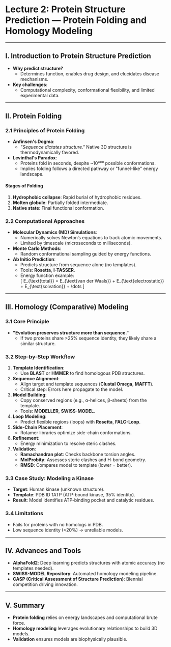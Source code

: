 # Lecture 2: Protein Structure Prediction — Protein Folding and Homology Modeling

---

## **I. Introduction to Protein Structure Prediction**
- **Why predict structure?**  
  - Determines function, enables drug design, and elucidates disease mechanisms.
- **Key challenges**:  
  - Computational complexity, conformational flexibility, and limited experimental data.

---

## **II. Protein Folding**

### **2.1 Principles of Protein Folding**
- **Anfinsen's Dogma**:  
  - *"Sequence dictates structure."* Native 3D structure is thermodynamically favored.
- **Levinthal's Paradox**:  
  - Proteins fold in seconds, despite ~10³⁰⁰ possible conformations.  
  - Implies folding follows a directed pathway or "funnel-like" energy landscape.

#### **Stages of Folding**  
1. **Hydrophobic collapse**: Rapid burial of hydrophobic residues.  
2. **Molten globule**: Partially folded intermediate.  
3. **Native state**: Final functional conformation.

### **2.2 Computational Approaches**
- **Molecular Dynamics (MD) Simulations**:  
  - Numerically solves Newton’s equations to track atomic movements.  
  - Limited by timescale (microseconds to milliseconds).  
- **Monte Carlo Methods**:  
  - Random conformational sampling guided by energy functions.  
- **Ab Initio Prediction**:  
  - Predicts structure from sequence alone (no templates).  
  - Tools: **Rosetta**, **I-TASSER**.  
  - Energy function example:  
    \[
    E_{\text{total}} = E_{\text{van der Waals}} + E_{\text{electrostatic}} + E_{\text{solvation}} + \dots
    \]

---

## **III. Homology (Comparative) Modeling**

### **3.1 Core Principle**  
- **"Evolution preserves structure more than sequence."**  
  - If two proteins share >25% sequence identity, they likely share a similar structure.

### **3.2 Step-by-Step Workflow**  
1. **Template Identification**:  
   - Use **BLAST** or **HMMER** to find homologous PDB structures.  
2. **Sequence Alignment**:  
   - Align target and template sequences (**Clustal Omega**, **MAFFT**).  
   - Critical step: Errors here propagate to the model.  
3. **Model Building**:  
   - Copy conserved regions (e.g., α-helices, β-sheets) from the template.  
   - Tools: **MODELLER**, **SWISS-MODEL**.  
4. **Loop Modeling**:  
   - Predict flexible regions (loops) with **Rosetta**, **FALC-Loop**.  
5. **Side-Chain Placement**:  
   - Rotamer libraries optimize side-chain conformations.  
6. **Refinement**:  
   - Energy minimization to resolve steric clashes.  
7. **Validation**:  
   - **Ramachandran plot**: Checks backbone torsion angles.  
   - **MolProbity**: Assesses steric clashes and H-bond geometry.  
   - **RMSD**: Compares model to template (lower = better).

### **3.3 Case Study: Modeling a Kinase**  
- **Target**: Human kinase (unknown structure).  
- **Template**: PDB ID 1ATP (ATP-bound kinase, 35% identity).  
- **Result**: Model identifies ATP-binding pocket and catalytic residues.  

### **3.4 Limitations**  
- Fails for proteins with no homologs in PDB.  
- Low sequence identity (<20%) → unreliable models.  

---

## **IV. Advances and Tools**  
- **AlphaFold2**: Deep learning predicts structures with atomic accuracy (no templates needed).  
- **SWISS-MODEL Repository**: Automated homology modeling pipeline.  
- **CASP (Critical Assessment of Structure Prediction)**: Biennial competition driving innovation.  

---

## **V. Summary**  
- **Protein folding** relies on energy landscapes and computational brute force.  
- **Homology modeling** leverages evolutionary relationships to build 3D models.  
- **Validation** ensures models are biophysically plausible.  
